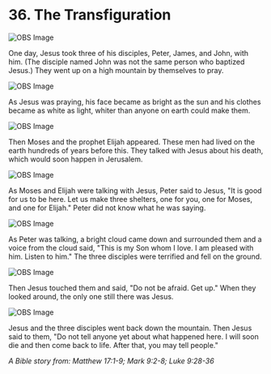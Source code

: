 # 36. The Transfiguration

![OBS Image](https://cdn.door43.org/obs/jpg/360px/obs-en-36-01.jpg)

One day, Jesus took three of his disciples, Peter, James, and John, with him. (The disciple named John was not the same person who baptized Jesus.) They went up on a high mountain by themselves to pray.

![OBS Image](https://cdn.door43.org/obs/jpg/360px/obs-en-36-02.jpg)

As Jesus was praying, his face became as bright as the sun and his clothes became as white as light, whiter than anyone on earth could make them.

![OBS Image](https://cdn.door43.org/obs/jpg/360px/obs-en-36-03.jpg)

Then Moses and the prophet Elijah appeared. These men had lived on the earth hundreds of years before this. They talked with Jesus about his death, which would soon happen in Jerusalem.

![OBS Image](https://cdn.door43.org/obs/jpg/360px/obs-en-36-04.jpg)

As Moses and Elijah were talking with Jesus, Peter said to Jesus, "It is good for us to be here. Let us make three shelters, one for you, one for Moses, and one for Elijah." Peter did not know what he was saying.

![OBS Image](https://cdn.door43.org/obs/jpg/360px/obs-en-36-05.jpg)

As Peter was talking, a bright cloud came down and surrounded them and a voice from the cloud said, "This is my Son whom I love. I am pleased with him. Listen to him." The three disciples were terrified and fell on the ground.

![OBS Image](https://cdn.door43.org/obs/jpg/360px/obs-en-36-06.jpg)

Then Jesus touched them and said, "Do not be afraid. Get up." When they looked around, the only one still there was Jesus.

![OBS Image](https://cdn.door43.org/obs/jpg/360px/obs-en-36-07.jpg)

Jesus and the three disciples went back down the mountain. Then Jesus said to them, "Do not tell anyone yet about what happened here. I will soon die and then come back to life. After that, you may tell people."

_A Bible story from: Matthew 17:1-9; Mark 9:2-8; Luke 9:28-36_
